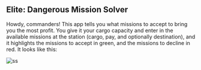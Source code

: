 ## Elite: Dangerous Mission Solver

Howdy, commanders! This app tells you what missions to accept to bring you the most profit.
You give it your cargo capacity and enter in the available missions at the station
(cargo, pay, and optionally destination), and it highlights the missions to accept in green,
and the missions to decline in red. It looks like this:

![ss](http://i.imgur.com/0GGo2p6.png)
